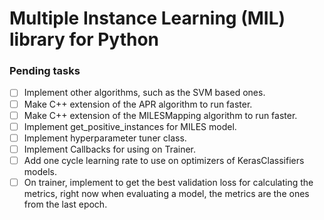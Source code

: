 # Multiple Instance Learning (MIL) library for Python


### Pending tasks

- [ ] Implement other algorithms, such as the SVM based ones.
- [ ] Make C++ extension of the APR algorithm to run faster.
- [ ] Make C++ extension of the MILESMapping algorithm to run faster.
- [ ] Implement get_positive_instances for MILES model.
- [ ] Implement hyperparameter tuner class.
- [ ] Implement Callbacks for using on Trainer.
- [ ] Add one cycle learning rate to use on optimizers of KerasClassifiers models.
- [ ] On trainer, implement to get the best validation loss for calculating the metrics, right now when evaluating a model, the metrics are the ones from the last epoch.
